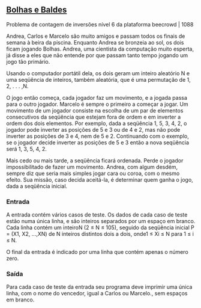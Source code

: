 ## [Bolhas e Baldes](https://judge.beecrowd.com/pt/problems/view/1088)
Problema de contagem de inversões nível 6 da plataforma beecrowd | 1088

Andrea, Carlos e Marcelo são muito amigos e passam todos os finais de semana à beira da piscina. Enquanto Andrea se bronzeia ao sol, os dois ficam jogando Bolhas. Andrea, uma cientista da computação muito esperta, já disse a eles que não entende por que passam tanto tempo jogando um jogo tão primário.

Usando o computador portátil dela, os dois geram um inteiro aleatório N e uma seqüência de inteiros, também aleatória, que é uma permutação de 1, 2, . . . ,N.

O jogo então começa, cada jogador faz um movimento, e a jogada passa para o outro jogador. Marcelo é sempre o primeiro a começar a jogar. Um movimento de um jogador consiste na escolha de um par de elementos consecutivos da seqüência que estejam fora de ordem e em inverter a ordem dos dois elementos. Por exemplo, dada a seqüência 1, 5, 3, 4, 2, o jogador pode inverter as posições de 5 e 3 ou de 4 e 2, mas não pode inverter as posições de 3 e 4, nem de 5 e 2. Continuando com o exemplo, se o jogador decide inverter as posições de 5 e 3 então a nova seqüência será 1, 3, 5, 4, 2.

Mais cedo ou mais tarde, a seqüência ficará ordenada. Perde o jogador impossibilitado de fazer um movimento. Andrea, com algum desdém, sempre diz que seria mais simples jogar cara ou coroa, com o mesmo efeito. Sua missão, caso decida aceitá-la, é determinar quem ganha o jogo, dada a seqüência inicial.

### Entrada
A entrada contém vários casos de teste. Os dados de cada caso de teste estão numa única linha, e são inteiros separados por um espaço em branco. Cada linha contém um inteiroN (2 ≤ N ≤ 105), seguido da seqüência inicial P = (X1, X2, ...,XN) de N inteiros distintos dois a dois, onde1 ≤ Xi ≤ N para 1 ≤ i ≤ N.

O final da entrada é indicado por uma linha que contém apenas o número zero.

### Saída
Para cada caso de teste da entrada seu programa deve imprimir uma única linha, com o nome do vencedor, igual a Carlos ou Marcelo., sem espaços em branco.